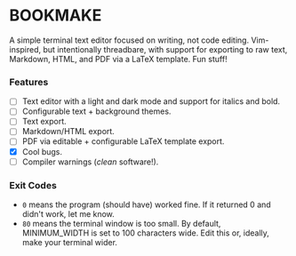 # BOOKMAKE

A simple terminal text editor focused on writing, not code editing. Vim-inspired, but intentionally threadbare, with support for exporting to raw text, Markdown, HTML, and PDF via a LaTeX template. Fun stuff!

### Features

- [ ] Text editor with a light and dark mode and support for italics and bold.
- [ ] Configurable text + background themes.
- [ ] Text export.
- [ ] Markdown/HTML export.
- [ ] PDF via editable + configurable LaTeX template export.
- [x] Cool bugs.
- [ ] Compiler warnings (*clean* software!).

### Exit Codes

- `0` means the program (should have) worked fine. If it returned 0 and didn't work, let me know.
- `80` means the terminal window is too small. By default, MINIMUM_WIDTH is set to 100 characters wide. Edit this or, ideally, make your terminal wider.
